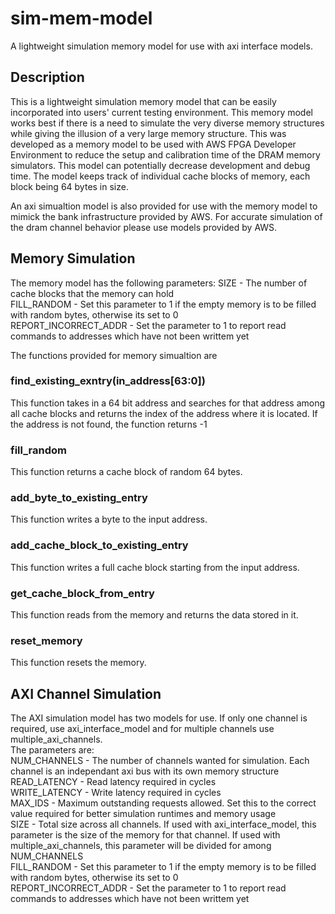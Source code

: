 # sim-mem-model
A lightweight simulation memory model for use with axi interface models.

## Description
This is a lightweight simulation memory model that can be easily incorporated into users' current testing environment. This memory model works best
if there is a need to simulate the very diverse memory structures while giving the illusion of a very large memory structure. This was developed as a memory model to be used with 
AWS FPGA Developer Environment to reduce the setup and calibration time of the DRAM memory simulators. This model can potentially decrease development and debug time. The model
keeps track of individual cache blocks of memory, each block being 64 bytes in size. 

An axi simualtion model is also provided for use with the memory model to mimick the bank infrastructure provided by AWS. For accurate simulation of the dram channel behavior 
please use models provided by AWS.

## Memory Simulation
The memory model has the following parameters:
    SIZE - The number of cache blocks that the memory can hold <br />
    FILL_RANDOM - Set this parameter to 1 if the empty memory is to be filled with random bytes, otherwise its set to 0 <br />
    REPORT_INCORRECT_ADDR - Set the parameter to 1 to report read commands to addresses which have not been writtem yet <br />

The functions provided for memory simualtion are

### find_existing_exntry(in_address[63:0])
This function takes in a 64 bit address and searches for that address among all cache blocks and returns the index of the address where it is located. If the address 
is not found, the function returns -1

### fill_random 
This function returns a cache block of random 64 bytes.

### add_byte_to_existing_entry
This function writes a byte to the input address.

### add_cache_block_to_existing_entry
This function writes a full cache block starting from the input address.

### get_cache_block_from_entry
This function reads from the memory and returns the data stored in it.

### reset_memory
This function resets the memory.

## AXI Channel Simulation
The AXI simulation model has two models for use. If only one channel is required, use axi_interface_model and for multiple channels use multiple_axi_channels.<br />
The parameters are:<br />
    NUM_CHANNELS - The number of channels wanted for simulation. Each channel is an independant axi bus with its own memory structure<br />
    READ_LATENCY - Read latency required in cycles<br />
    WRITE_LATENCY - Write latency required in cycles<br />
    MAX_IDS - Maximum outstanding requests allowed. Set this to the correct value required for better simulation runtimes and memory usage<br />
    SIZE - Total size across all channels. If used with axi_interface_model, this parameter is the size of the memory for that channel. If used with multiple_axi_channels, this parameter will be divided for among NUM_CHANNELS<br />
    FILL_RANDOM - Set this parameter to 1 if the empty memory is to be filled with random bytes, otherwise its set to 0<br />
    REPORT_INCORRECT_ADDR - Set the parameter to 1 to report read commands to addresses which have not been writtem yet<br />
